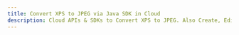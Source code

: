 ---title: Convert XPS to JPEG via Java SDK in Clouddescription: Cloud APIs & SDKs to Convert XPS to JPEG. Also Create, Edit & Render Microsoft Word & OpenOffice documents in the Cloud.---